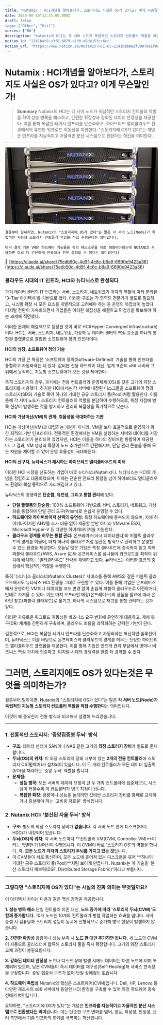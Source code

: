 ```yaml
---
title: "Nutamix : HCI개념을 알아보다가, 스토리지도 사실은 OS가 있다고? 이게 무슨말인가!"
date: 2025-06-16T12:55:00.000Z
draft: false
tags: ["Other", "Util"]
series: ["HW"]
description: "Nutanix의 HCI는 각 서버 노드가 독립적인 스토리지 컨트롤러 역할을 하여 성능 병목을 해소하고, 간편한 확장성과 강화된 데이터 안정성을 제공한다. 이를 통해 복잡한 레거시 인프라를 단순화하고, 하이브리드 멀티클라우드 환경에서의 유연한 워크로드 이동성을 지원한다. \"스토리지에 OS가 있다\"는 개념은 인프라를 지능적이고 자율적인 분산 시스템으로 전환하는 혁신을 의미한다."
notion_id: "2141bab9-e3f8-8079-a1f0-d8de153cc6cc"
notion_url: "https://www.notion.so/Nutamix-HCI-OS-2141bab9e3f88079a1f0d8de153cc6cc"
---
```


# Nutamix : HCI개념을 알아보다가, 스토리지도 사실은 OS가 있다고? 이게 무슨말인가!

> **Summary**
> Nutanix의 HCI는 각 서버 노드가 독립적인 스토리지 컨트롤러 역할을 하여 성능 병목을 해소하고, 간편한 확장성과 강화된 데이터 안정성을 제공한다. 이를 통해 복잡한 레거시 인프라를 단순화하고, 하이브리드 멀티클라우드 환경에서의 유연한 워크로드 이동성을 지원한다. "스토리지에 OS가 있다"는 개념은 인프라를 지능적이고 자율적인 분산 시스템으로 전환하는 혁신을 의미한다.

---

![Image](image_a41a4e0a0a7f.png)

```plain text
결론부터 말하자면, Nutanix의 "스토리지에 OS가 있다"는 말은 각 서버 노드(Node)가 독립적인 지능형 스토리지 컨트롤러 역할을 직접 수행한다는 의미입니다.

이거 결국 기존 VM은 하드웨어 기능들을 각각 패스스루를 따로 해줬어야했는데 NUTANIX 사용하면 이걸 다 간단하게 한곳에서 전부 설정할 수 있다는 의미같은데?
```

🔗 [https://claude.ai/share/75edb50c-4d9f-4c6c-b8a9-6690e9423a36](https://claude.ai/share/75edb50c-4d9f-4c6c-b8a9-6690e9423a36)

### 클라우드 시대의 IT 인프라, HCI와 뉴타닉스로 완성되다

과거 데이터 센터의 IT 인프라는 서버, 스토리지, 네트워크가 각자의 역할에 따라 분리된 '3-Tier 아키텍처'를 기반으로 했다. 이러한 구조는 각 영역의 전문가가 별도로 필요하고, 시스템 확장 시 모든 요소를 개별적으로 고려해야 하는 등 운영의 복잡성이 높았다. 디지털 전환이 가속화되면서 기업들은 이러한 복잡성을 해결하고 민첩성을 확보해야 하는 과제에 직면했다.

이러한 문제의 해결책으로 등장한 것이 바로 HCI(Hyper-Converged Infrastructure)이다. HCI는 서버, 스토리지, 네트워킹, 가상화 등 데이터 센터의 핵심 요소를 하나의 통합된 플랫폼으로 결합한 소프트웨어 정의 인프라이다.

**HCI의 심장, 소프트웨어 정의 기술**

HCI의 가장 큰 특징은 '소프트웨어 정의(Software-Defined)' 기술을 통해 인프라를 통합하고 자동화하는 데 있다. 값비싼 전용 하드웨어 대신, 업계 표준의 x86 서버와 그 위에서 동작하는 지능형 소프트웨어가 모든 것을 제어한다.

특히 스토리지의 경우, 과거에는 전용 컨트롤러와 운영체제(OS)를 갖춘 고가의 외장 스토리지를 사용했다. 하지만 HCI에서는 각 서버에 내장된 디스크들을 소프트웨어 정의 스토리지(SDS) 기술로 묶어 하나의 거대한 공유 스토리지 풀(Pool)처럼 활용한다. 이를 통해 각 서버 노드가 스토리지 컨트롤러의 역할을 분담하여 수행하므로, 특정 지점에 병목 현상이 발생하는 것을 방지하고 관리의 복잡성을 획기적으로 낮춘다.

**HCI와 가상머신(VM)의 관계: 효율성을 극대화하는 기반**

HCI는 가상머신(VM)과 대립하는 개념이 아니라, VM을 보다 효율적으로 운영하기 위한 최적의 기반 인프라이다. 전통적인 환경에서는 VM을 실행하는 서버와 데이터를 저장하는 스토리지가 분리되어 있었지만, HCI는 이들을 하나의 장비처럼 통합하여 제공한다. 그 결과, VM 생성과 확장이 노드 추가만으로 간편해지며, 단일 관리 콘솔을 통해 모든 자원을 제어할 수 있어 운영 효율성이 극대화된다.

**HCI의 선구자, 뉴타닉스가 제시하는 하이브리드 멀티클라우드의 미래**

이러한 HCI 시장을 선도하는 기업이 바로 뉴타닉스(Nutanix)다. 뉴타닉스는 HCI의 개념을 정립하고 대중화했으며, 이제는 단순한 인프라 통합을 넘어 하이브리드 멀티클라우드 환경의 핵심 동력으로 자리매김하고 있다.

뉴타닉스의 경쟁력은 **단순함, 유연성, 그리고 통합 관리**에 있다.

- **단일 플랫폼의 단순함:** 100% 소프트웨어 기반으로 서버, 스토리지, 네트워크, 가상화를 통합하여 단일 관리 도구(Prism)로 손쉽게 운영할 수 있다.
- **하드웨어와 하이퍼바이저 선택의 유연성:** 특정 하드웨어에 종속되지 않으며, 자체 하이퍼바이저인 AHV를 추가 비용 없이 제공할 뿐만 아니라 VMware ESXi, Microsoft Hyper-V 등 다양한 하이퍼바이저를 지원한다.
- **클라우드 경계를 허무는 통합 관리:** 온프레미스(사내 데이터센터)와 퍼블릭 클라우드의 경계를 허물어, 마치 하나의 클라우드처럼 일관된 방식으로 관리하고 운영할 수 있는 환경을 제공한다.
오늘날 많은 기업은 특정 클라우드에 종속되지 않고 여러 퍼블릭 클라우드(AWS, Azure 등)와 온프레미스를 넘나들며 워크로드를 최적의 위치에 배치하는 '멀티클라우드' 전략을 채택하고 있다. 뉴타닉스는 이러한 흐름의 중심에서 핵심적인 역할을 수행한다.

특히 '뉴타닉스 클러스터(Nutanix Clusters)' 서비스를 통해 AWS와 같은 퍼블릭 클라우드에서도 뉴타닉스 HCI 환경을 그대로 구현할 수 있다. 이를 통해 기업은 온프레미스에서 운영하던 VM이나 데이터를 코드 변경 없이 손쉽게 퍼블릭 클라우드로 이전하거나, 반대로 가져올 수 있다. 이는 마치 오프라인 매장(온프레미스)의 상품을 필요에 따라 온라인 창고(퍼블릭 클라우드)로 옮기고, 하나의 시스템으로 재고를 통합 관리하는 것과 같다.

이러한 자유로운 워크로드 이동성은 비즈니스 요구 변화에 유연하게 대응하고, 재해 복구(DR) 체계를 간편하게 구축하며, 클라우드 비용을 최적화하는 강력한 기반이 된다.

결론적으로, HCI는 복잡한 레거시 인프라를 단순화하고 자동화하는 혁신적인 솔루션이며, 뉴타닉스는 이를 바탕으로 온프레미스와 클라우드의 경계를 허무는 진정한 하이브리드 멀티클라우드 플랫폼을 제공한다. 이를 통해 기업은 인프라 관리 부담에서 벗어나 비즈니스 핵심 가치에 집중하고, 디지털 시대의 경쟁력을 한층 더 강화할 수 있다.

# 그러면, 스토리지에도 OS가 있다는것은 무엇을 의미하는가?

결론부터 말하자면, Nutanix의 "스토리지에 OS가 있다"는 말은 **각 서버 노드(Node)가 독립적인 지능형 스토리지 컨트롤러 역할을 직접 수행한다**는 의미입니다.

이것이 왜 중요한지 전통 방식과 비교해서 설명해 드리겠습니다.

---

### 1. 전통적인 스토리지: '중앙집중형 두뇌' 방식

- **구조:** 데이터 센터에 SAN이나 NAS 같은 고가의 **외장 스토리지 장비**가 별도로 존재합니다.
- **두뇌(OS)의 위치:** 이 외장 스토리지 장비 내부에 있는 **2개의 전용 컨트롤러**에 스토리지 OS(펌웨어)가 설치되어 있습니다. 이 두 개의 컨트롤러가 모든 데이터 입출력(I/O)을 처리하는 '중앙 두뇌' 역할을 합니다.
- **문제점:**
  - **성능 병목:** 모든 서버의 데이터 요청이 단 두 개의 컨트롤러에 집중되므로, 시스템이 커질수록 이 컨트롤러가 병목 지점이 됩니다.
  - **복잡한 확장:** 용량이나 성능을 늘리려면 값비싼 스토리지 장비를 통째로 교체하거나 증설해야 하는 '고비용 저효율' 방식입니다.
### 2. Nutanix HCI: '분산된 자율 두뇌' 방식

- **구조:** 별도의 외장 스토리지 장비가 **없습니다.** 각 서버 노드 안에 디스크(SSD, HDD)가 내장되어 있습니다.
- **두뇌(OS)의 위치:** 각 서버 노드마다 **컨트롤러 VM(CVM, Controller VM)**이라는 특별한 가상머신이 실행됩니다. 이 CVM이 바로 '스토리지 OS'의 역할을 합니다. 즉, **모든 노드가 각자의 스토리지 두뇌를 가지고 있는 것**입니다.
- 이 CVM들이 서로 통신하며, 모든 노드에 흩어져 있는 디스크들을 묶어 **하나의 거대한 공유 스토리지 풀(Pool)**처럼 보이게 만듭니다. Nutanix는 이 기술을 '분산 스토리지 패브릭(DSF, Distributed Storage Fabric)'이라고 부릅니다.
---

### 그렇다면 "스토리지에 OS가 있다"는 사실의 진짜 의미는 무엇일까요?

이 아키텍처 차이는 다음과 같은 핵심 장점을 제공합니다.

**1. 성능 병목 해소**
단일 컨트롤러 의존 대신, **노드 증가에 따라 '스토리지 두뇌(CVM)'도 함께 증가합니다.** 10개 노드는 10개의 컨트롤러가 병렬 작업하는 효과를 냅니다. 서버 증설 시 컴퓨팅과 스토리지 성능이 동시에 선형적으로 증가해 병목 현상이 발생하지 않습니다.

**2. 간편한 확장성**
용량이나 성능 부족 시 **노드 한 대만 추가하면 됩니다.** 새 노드의 CVM이 자동으로 클러스터에 합류해 스토리지 풀을 즉시 확장합니다. 고가의 외장 스토리지 교체 과정이 불필요합니다.

**3. 강화된 데이터 안정성**
노드나 디스크 장애 발생 시에도 데이터는 다른 노드에 이미 복제되어 있으며, 남은 CVM들이 즉시 데이터를 재구성(Self-Healing)해 서비스 연속성을 보장합니다. 중앙 집중식 구조가 없어 단일 장애점도 없습니다.

**4. 하드웨어 독립성**
Nutanix의 핵심은 소프트웨어(CVM)입니다. Dell, HP, Lenovo 등 다양한 제조사의 x86 서버에서 동일한 HCI 환경을 구축할 수 있어 특정 하드웨어 종속성에서 벗어납니다.

요약하면, "스토리지에 OS가 있다"는 개념은 **인프라를 지능적이고 자율적인 분산 시스템으로 전환했다는 의미**입니다. 이는 단순한 구조 변화를 넘어, 성능, 확장성, 안정성, 관리 측면에서 기존 인프라의 한계를 극복하는 혁신입니다.

